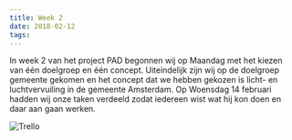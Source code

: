 ```yaml
---
title: Week 2
date: 2018-02-12
tags:
---
```


In week 2 van het project PAD begonnen wij op Maandag met het kiezen van één doelgroep en één concept. Uiteindelijk zijn wij op de doelgroep gemeente gekomen en het concept dat we hebben gekozen is licht- en luchtvervuiling in de gemeente Amsterdam. Op Woensdag 14 februari hadden wij onze taken verdeeld zodat iedereen wist wat hij kon doen en daar aan gaan werken.

![Trello](https://i.imgur.com/gykZnpl.png)
